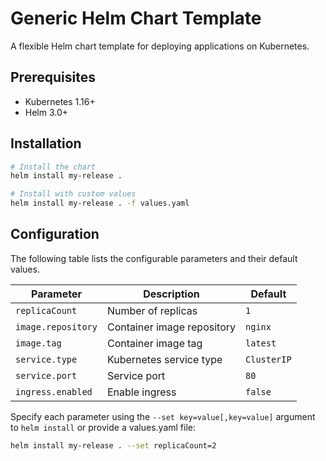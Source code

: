 # Generic Helm Chart Template

A flexible Helm chart template for deploying applications on Kubernetes.

## Prerequisites

- Kubernetes 1.16+
- Helm 3.0+

## Installation

```bash
# Install the chart
helm install my-release .

# Install with custom values
helm install my-release . -f values.yaml
```

## Configuration

The following table lists the configurable parameters and their default values.

| Parameter | Description | Default |
|-----------|-------------|----------|
| `replicaCount` | Number of replicas | `1` |
| `image.repository` | Container image repository | `nginx` |
| `image.tag` | Container image tag | `latest` |
| `service.type` | Kubernetes service type | `ClusterIP` |
| `service.port` | Service port | `80` |
| `ingress.enabled` | Enable ingress | `false` |

Specify each parameter using the `--set key=value[,key=value]` argument to `helm install` or provide a values.yaml file:

```bash
helm install my-release . --set replicaCount=2
```